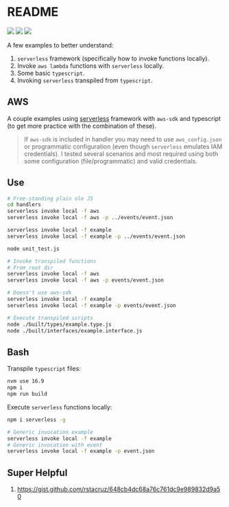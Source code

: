 # README

[![](https://img.shields.io/badge/typescript-lang-blue.svg)](https://www.typescriptlang.org/) [![](https://img.shields.io/badge/serverless-3.0.0-red.svg)](https://www.serverless.com/) [![](https://img.shields.io/badge/aws_sdk-2.1.0-gold.svg)](https://github.com/aws/aws-sdk-js) 

A few examples to better understand:

1. `serverless` framework (specifically how to invoke functions locally).
1. Invoke `aws lambda` functions with `serverless` locally.
1. Some basic `typescript`.
1. Invoking `serverless` transpiled from `typescript`.

## AWS

A couple examples using [serverless](https://www.serverless.com/framework/docs/providers/aws/cli-reference/invoke-local/) framework with `aws-sdk` and typescript (to get more practice with the combination of these).

> If `aws-sdk` is included in handler you may need to use `aws_config.json` or programmatic configuration (even though `serverless` emulates IAM credentials). I tested several scenarios and most required using both some configuration (file/programmatic) and valid credentials.

## Use

```bash
# Free-standing plain ole JS
cd handlers
serverless invoke local -f aws
serverless invoke local -f aws -p ../events/event.json

serverless invoke local -f example
serverless invoke local -f example -p ../events/event.json

node unit_test.js
```

```bash
# Invoke transpiled functions
# From root dir 
serverless invoke local -f aws
serverless invoke local -f aws -p events/event.json

# Doesn't use aws-sdk
serverless invoke local -f example
serverless invoke local -f example -p events/event.json
```

```bash
# Execute transpiled scripts
node ./built/types/example.type.js
node ./built/interfaces/example.interface.js
```

## Bash

Transpile `typescript` files:

```bash
nvm use 16.9
npm i
npm run build
```

Execute `serverless` functions locally:

```bash
npm i serverless -g

# Generic invocation example
serverless invoke local -f example
# Generic invocation with event
serverless invoke local -f example -p event.json
```

## Super Helpful

1. https://gist.github.com/rstacruz/648cb4dc68a76c761dc9e989832d9a50